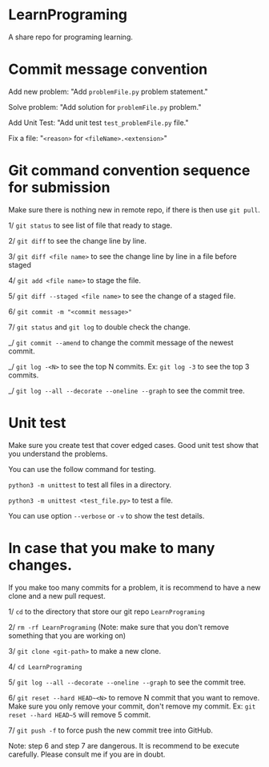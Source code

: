 # LearnPrograming

A share repo for programing learning.

# Commit message convention

Add new problem: "Add `problemFile.py` problem statement."

Solve problem: "Add solution for `problemFile.py` problem."

Add Unit Test: "Add unit test `test_problemFile.py` file."

Fix a file: "`<reason>` for `<fileName>.<extension>`"

# Git command convention sequence for submission

Make sure there is nothing new in remote repo, if there is then use `git pull`.

1/ `git status` to see list of file that ready to stage.

2/ `git diff` to see the change line by line.

3/ `git diff <file name>` to see the change line by line in a file before staged

4/ `git add <file name>` to stage the file.

5/ `git diff --staged <file name>` to see the change of a staged file.

6/ `git commit -m "<commit message>"`

7/ `git status` and `git log` to double check the change.

\_/ `git commit --amend` to change the commit message of the newest commit.

\_/ `git log -<N>` to see the top N commits. Ex: `git log -3` to see the top 3 commits.

\_/ `git log --all --decorate --oneline --graph` to see the commit tree.

# Unit test

Make sure you create test that cover edged cases. Good unit test show that you understand the problems.

You can use the follow command for testing.

`python3 -m unittest` to test all files in a directory.

`python3 -m unittest <test_file.py>` to test a file.

You can use option `--verbose` or `-v` to show the test details.

# In case that you make to many changes.

If you make too many commits for a problem, it is recommend to have a new clone and a new pull request.

1/ `cd` to the directory that store our git repo `LearnPrograming`

2/ `rm -rf LearnPrograming` (Note: make sure that you don't remove something that you are working on)

3/ `git clone <git-path>` to make a new clone.

4/ `cd LearnPrograming`

5/ `git log --all --decorate --oneline --graph` to see the commit tree.

6/ `git reset --hard HEAD~<N>` to remove N commit that you want to remove. Make sure you only remove your commit, don't remove my commit. Ex: `git reset --hard HEAD~5` will remove 5 commit.

7/ `git push -f` to force push the new commit tree into GitHub.

Note: step 6 and step 7 are dangerous. It is recommend to be execute carefully. Please consult me if you are in doubt.
